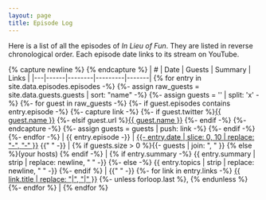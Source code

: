 ```yaml
---
layout: page
title: Episode Log
---
```


Here is a list of all the episodes of *In Lieu of Fun*. They are listed in
reverse chronological order. Each episode date links to its stream on YouTube.

{% capture newline %}
{% endcapture %}
| # | Date | Guests | Summary | Links |
|---|------|--------|---------|-------|
{% for entry in site.data.episodes.episodes -%}
{%- assign raw_guests = site.data.guests.guests | sort: "name" -%}
{%- assign guests = '' | split: 'x' -%}
{%- for guest in raw_guests -%}
 {%- if guest.episodes contains entry.episode -%}
   {%- capture link -%}
     {%- if guest.twitter %}<a href="https://twitter.com/{{ guest.twitter }}">{{ guest.name }}</a>
     {%- elsif guest.url %}<a href="{{ guest.url }}">{{ guest.name }}</a>
     {%- endif -%}
   {%- endcapture -%}
   {%- assign guests = guests | push: link -%}
 {%- endif -%}
{%- endfor -%}
| <a name="ep{{ entry.episode }}"></a>{{ entry.episode -}}
  | <a href="{{ entry.youtube }}">{{- entry.date | slice: 0, 10 | replace: "-", "‑" }}</a> {{" " -}}
  | {% if guests.size > 0 %}{{- guests | join: ", " }} {% else %}(your hosts) {% endif -%}
  | {% if entry.summary -%}
      {{ entry.summary | strip | replace: newline, " " -}}
    {%- else -%}
      {{ entry.topics | strip | replace: newline, " " -}}
  {%- endif %} | {{" " -}}
{%- for link in entry.links -%}
  <a href="{{ link.url }}" target=_blank>{{ link.title | replace: "|", "\|" }}</a>
  {%- unless forloop.last %}, {% endunless %}
  {%- endfor %} |
{% endfor %}
